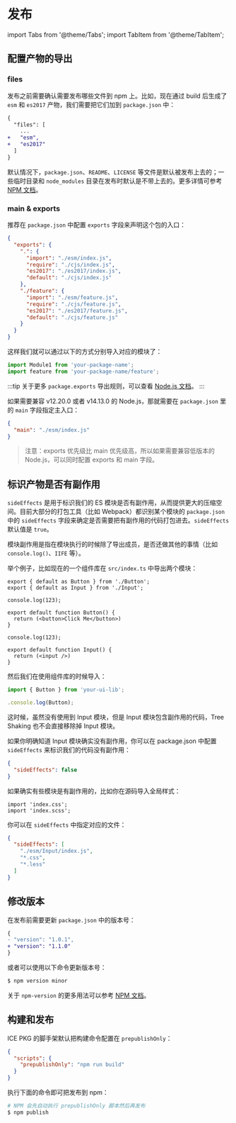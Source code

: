 # 发布

import Tabs from '@theme/Tabs';
import TabItem from '@theme/TabItem';

## 配置产物的导出

### files

发布之前需要确认需要发布哪些文件到 npm 上。比如，现在通过 build 后生成了 `esm` 和 `es2017` 产物，我们需要把它们加到 `package.json` 中：

```diff
{
  "files": [
    ...
+   "esm",
+   "es2017"
  ]
}
```

默认情况下，`package.json`、`README`、`LICENSE` 等文件是默认被发布上去的；一些临时目录和 `node_modules` 目录在发布时默认是不带上去的。更多详情可参考 [NPM 文档](https://docs.npmjs.com/cli/v9/configuring-npm/package-json#files)。

### main & exports

推荐在 `package.json` 中配置 `exports` 字段来声明这个包的入口：

```json
{
  "exports": {
    ".": {
      "import": "./esm/index.js",
      "require": "./cjs/index.js",
      "es2017": "./es2017/index.js",
      "default": "./cjs/index.js"
    },
    "./feature": {
      "import": "./esm/feature.js",
      "require": "./cjs/feature.js",
      "es2017": "./es2017/feature.js",
      "default": "./cjs/feature.js"
    }
  }
}
```

这样我们就可以通过以下的方式分别导入对应的模块了：

```js
import Module1 from 'your-package-name';
import feature from 'your-package-name/feature';
```

:::tip
关于更多 `package.exports` 导出规则，可以查看 [Node.js 文档](https://nodejs.org/dist/latest-v18.x/docs/api/packages.html#package-entry-points)。
:::

如果需要兼容 v12.20.0 或者 v14.13.0 的 Node.js，那就需要在 `package.json` 里的 `main` 字段指定主入口：

```json
{
  "main": "./esm/index.js"
}
```

> 注意：exports 优先级比 main 优先级高，所以如果需要兼容低版本的 Node.js，可以同时配置 exports 和 main 字段。

## 标识产物是否有副作用

`sideEffects` 是用于标识我们的 ES 模块是否有副作用，从而提供更大的压缩空间。目前大部分的打包工具（比如 Webpack）都识别某个模块的 `package.json` 中的 `sideEffects` 字段来确定是否需要把有副作用的代码打包进去。`sideEffects` 默认值是 `true`。

模块副作用是指在模块执行的时候除了导出成员，是否还做其他的事情（比如 `console.log()`、`IIFE` 等）。

举个例子，比如现在的一个组件库在 `src/index.ts` 中导出两个模块：

<Tabs>
<TabItem  value="src/index.ts" label="src/index.ts">

  ```tsx
  export { default as Button } from './Button';
  export { default as Input } from './Input';
  ```

</TabItem>
<TabItem value="src/Button/index.tsx" label="src/Button/index.tsx">

```tsx
console.log(123);

export default function Button() {
  return (<button>Click Me</button>)
}
```

</TabItem>
<TabItem value="src/Input/index.tsx" label="src/Input/index.tsx">

```tsx
console.log(123);

export default function Input() {
  return (<input />)
}
```
</TabItem>
</Tabs>

然后我们在使用组件库的时候导入：

```ts
import { Button } from 'your-ui-lib';

.console.log(Button);
```

这时候，虽然没有使用到 Input 模块，但是 Input 模块包含副作用的代码，Tree Shaking 也不会直接移除掉 Input 模块。

如果你明确知道 Input 模块确实没有副作用，你可以在 package.json 中配置 `sideEffects` 来标识我们的代码没有副作用：

```json
{
  "sideEffects": false
}
```

如果确实有些模块是有副作用的，比如你在源码导入全局样式：

```tsx
import 'index.css';
import 'index.scss';
```

你可以在 `sideEffects` 中指定对应的文件：

```json
{
  "sideEffects": [
    "./esm/Input/index.js",
    "*.css",
    "*.less"
  ]
}
```

## 修改版本

在发布前需要更新 `package.json` 中的版本号：

```diff
{
- "version": "1.0.1",
+ "version": "1.1.0"
}
```

或者可以使用以下命令更新版本号：

```bash
$ npm version minor
```

关于 `npm-version` 的更多用法可以参考 [NPM 文档](https://docs.npmjs.com/cli/v9/commands/npm-version?v=true)。


## 构建和发布

ICE PKG 的脚手架默认把构建命令配置在 `prepublishOnly`：

```json
{
  "scripts": {
    "prepublishOnly": "npm run build"
  }
}
```

执行下面的命令即可把发布到 npm：

```bash
# NPM 会先自动执行 prepublishOnly 脚本然后再发布
$ npm publish
```
